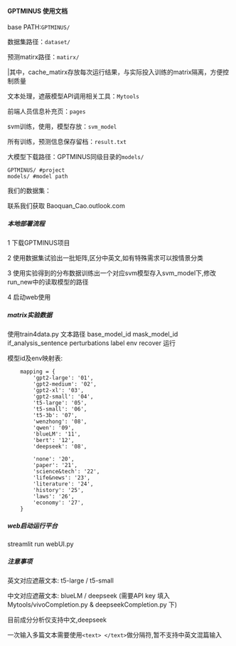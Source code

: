 #### GPTMINUS 使用文档

base PATH:`GPTMINUS/`

数据集路径：`dataset/`

预测matirx路径：`matirx/`

​	|其中，cache_matirx存放每次运行结果，与实际投入训练的matrix隔离，方便控制质量

文本处理，遮蔽模型API调用相关工具：`Mytools`

前端人员信息补充页：`pages`

svm训练，使用，模型存放：`svm_model`

所有训练，预测信息保存留档：`result.txt`



大模型下载路径：GPTMINUS同级目录的`models/`

```
GPTMINUS/ #project
models/ #model path
```

我们的数据集：

联系我们获取 Baoquan_Cao.outlook.com

##### 本地部署流程

1 下载GPTMINUS项目

2 使用数据集试验出一批矩阵,区分中英文,如有特殊需求可以按情景分类

3 使用实验得到的分布数据训练出一个对应svm模型存入svm_model下,修改run_new中的读取模型的路径

4 启动web使用

##### matrix实验数据

使用train4data.py 文本路径 base_model_id  mask_model_id if_analysis_sentence perturbations label env recover 运行

模型id及env映射表:

```
    mapping = {
        'gpt2-large': '01',
        'gpt2-medium': '02',
        'gpt2-xl': '03',
        'gpt2-small': '04',
        't5-large': '05',
        't5-small': '06',
        't5-3b': '07',
        'wenzhong': '08',
        'qwen': '09',
        'blueLM': '11',
        'bert': '12',
        'deepseek': '08',

        'none': '20',
        'paper': '21',
        'science&tech': '22',
        'life&news': '23',
        'literature': '24',
        'history': '25',
        'laws': '26',
        'economy': '27',
    }
```



##### web启动运行平台

streamlit run webUI.py



##### 注意事项

英文对应遮蔽文本: t5-large / t5-small

 中文对应遮蔽文本: blueLM / deepseek (需要API key 填入Mytools/vivoCompletion.py & deepseekCompletion.py 下)

目前成分分析仅支持中文,deepseek

一次输入多篇文本需要使用`<text> </text>`做分隔符,暂不支持中英文混篇输入